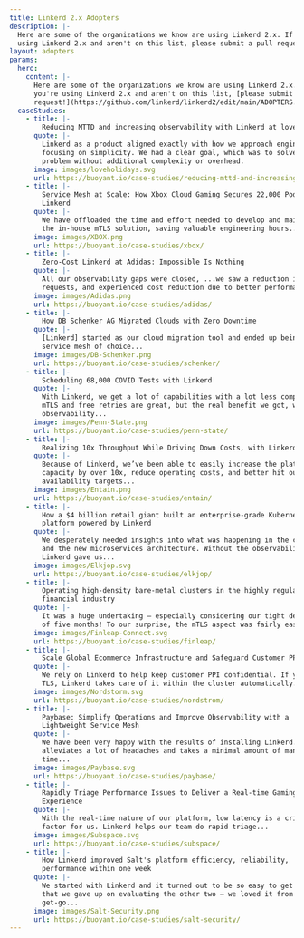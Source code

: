 ```yaml
---
title: Linkerd 2.x Adopters
description: |-
  Here are some of the organizations we know are using Linkerd 2.x. If you're
  using Linkerd 2.x and aren't on this list, please submit a pull request!
layout: adopters
params:
  hero:
    content: |-
      Here are some of the organizations we know are using Linkerd 2.x. If
      you're using Linkerd 2.x and aren't on this list, [please submit a pull
      request!](https://github.com/linkerd/linkerd2/edit/main/ADOPTERS.md)
  caseStudies:
    - title: |-
        Reducing MTTD and increasing observability with Linkerd at loveholidays
      quote: |-
        Linkerd as a product aligned exactly with how we approach engineering:
        focusing on simplicity. We had a clear goal, which was to solve the
        problem without additional complexity or overhead.
      image: images/loveholidays.svg
      url: https://buoyant.io/case-studies/reducing-mttd-and-increasing-observability-with-linkerd-at-loveholidays
    - title: |-
        Service Mesh at Scale: How Xbox Cloud Gaming Secures 22,000 Pods with
        Linkerd
      quote: |-
        We have offloaded the time and effort needed to develop and maintain
        the in-house mTLS solution, saving valuable engineering hours...
      image: images/XBOX.png
      url: https://buoyant.io/case-studies/xbox/
    - title: |-
        Zero-Cost Linkerd at Adidas: Impossible Is Nothing
      quote: |-
        All our observability gaps were closed, ...we saw a reduction in failed
        requests, and experienced cost reduction due to better performance...
      image: images/Adidas.png
      url: https://buoyant.io/case-studies/adidas/
    - title: |-
        How DB Schenker AG Migrated Clouds with Zero Downtime
      quote: |-
        [Linkerd] started as our cloud migration tool and ended up being our
        service mesh of choice...
      image: images/DB-Schenker.png
      url: https://buoyant.io/case-studies/schenker/
    - title: |-
        Scheduling 68,000 COVID Tests with Linkerd
      quote: |-
        With Linkerd, we get a lot of capabilities with a lot less complexity.
        mTLS and free retries are great, but the real benefit we got, was
        observability...
      image: images/Penn-State.png
      url: https://buoyant.io/case-studies/penn-state/
    - title: |-
        Realizing 10x Throughput While Driving Down Costs, with Linkerd
      quote: |-
        Because of Linkerd, we’ve been able to easily increase the platform
        capacity by over 10x, reduce operating costs, and better hit our
        availability targets...
      image: images/Entain.png
      url: https://buoyant.io/case-studies/entain/
    - title: |-
        How a $4 billion retail giant built an enterprise-grade Kubernetes
        platform powered by Linkerd
      quote: |-
        We desperately needed insights into what was happening in the cluster
        and the new microservices architecture. Without the observability that
        Linkerd gave us...
      image: images/Elkjop.svg
      url: https://buoyant.io/case-studies/elkjop/
    - title: |-
        Operating high-density bare-metal clusters in the highly regulated
        financial industry
      quote: |-
        It was a huge undertaking — especially considering our tight deadline
        of five months! To our surprise, the mTLS aspect was fairly easy...
      image: images/Finleap-Connect.svg
      url: https://buoyant.io/case-studies/finleap/
    - title: |-
        Scale Global Ecommerce Infrastructure and Safeguard Customer PPI
      quote: |-
        We rely on Linkerd to help keep customer PPI confidential. If you want
        TLS, Linkerd takes care of it within the cluster automatically...
      image: images/Nordstorm.svg
      url: https://buoyant.io/case-studies/nordstrom/
    - title: |-
        Paybase: Simplify Operations and Improve Observability with a
        Lightweight Service Mesh
      quote: |-
        We have been very happy with the results of installing Linkerd. It
        alleviates a lot of headaches and takes a minimal amount of management
        time...
      image: images/Paybase.svg
      url: https://buoyant.io/case-studies/paybase/
    - title: |-
        Rapidly Triage Performance Issues to Deliver a Real-time Gaming
        Experience
      quote: |-
        With the real-time nature of our platform, low latency is a critical
        factor for us. Linkerd helps our team do rapid triage...
      image: images/Subspace.svg
      url: https://buoyant.io/case-studies/subspace/
    - title: |-
        How Linkerd improved Salt's platform efficiency, reliability,
        performance within one week
      quote: |-
        We started with Linkerd and it turned out to be so easy to get started
        that we gave up on evaluating the other two — we loved it from the
        get-go...
      image: images/Salt-Security.png
      url: https://buoyant.io/case-studies/salt-security/
---
```

